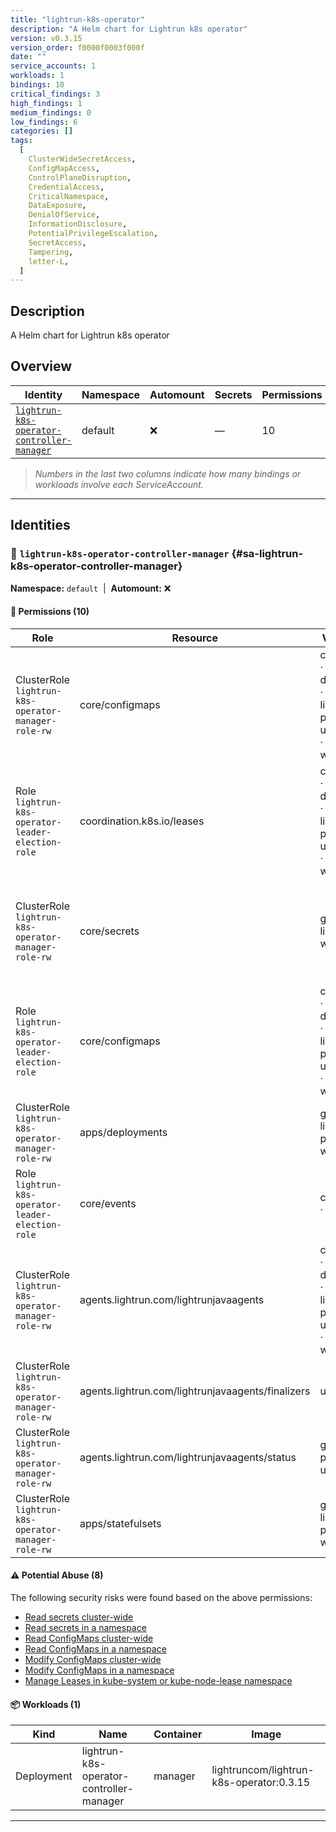 ```yaml
---
title: "lightrun-k8s-operator"
description: "A Helm chart for Lightrun k8s operator"
version: v0.3.15
version_order: f0000f0003f000f
date: ""
service_accounts: 1
workloads: 1
bindings: 10
critical_findings: 3
high_findings: 1
medium_findings: 0
low_findings: 6
categories: []
tags:
  [
    ClusterWideSecretAccess,
    ConfigMapAccess,
    ControlPlaneDisruption,
    CredentialAccess,
    CriticalNamespace,
    DataExposure,
    DenialOfService,
    InformationDisclosure,
    PotentialPrivilegeEscalation,
    SecretAccess,
    Tampering,
    letter-L,
  ]
---
```


## Description

A Helm chart for Lightrun k8s operator

## Overview

| Identity                                                                                   | Namespace | Automount | Secrets | Permissions | Workloads | Risk                    |
| ------------------------------------------------------------------------------------------ | --------- | --------- | ------- | ----------- | --------- | ----------------------- |
| [`lightrun-k8s-operator-controller-manager`](#sa-lightrun-k8s-operator-controller-manager) | default   | ❌        | —       | 10          | 1         | {{< risk "Critical" >}} |

> _Numbers in the last two columns indicate how many bindings or workloads involve each ServiceAccount._

---

## Identities

### 🤖 `lightrun-k8s-operator-controller-manager` {#sa-lightrun-k8s-operator-controller-manager}

**Namespace:** `default`  |  **Automount:** ❌

#### 🔑 Permissions (10)

| Role                                                | Resource                                          | Verbs                                                 | Risk                  | Tags                                                                                                                                                            |
| --------------------------------------------------- | ------------------------------------------------- | ----------------------------------------------------- | --------------------- | --------------------------------------------------------------------------------------------------------------------------------------------------------------- |
| ClusterRole `lightrun-k8s-operator-manager-role-rw` | core/configmaps                                   | create · delete · get · list · patch · update · watch | {{< risk Critical >}} | {{< tag "ConfigMapAccess" >}} {{< tag "DataExposure" >}} {{< tag "InformationDisclosure" >}} {{< tag "PotentialPrivilegeEscalation" >}} {{< tag "Tampering" >}} |
| Role `lightrun-k8s-operator-leader-election-role`   | coordination.k8s.io/leases                        | create · delete · get · list · patch · update · watch | {{< risk Critical >}} | {{< tag "ControlPlaneDisruption" >}} {{< tag "CriticalNamespace" >}} {{< tag "DenialOfService" >}} {{< tag "Tampering" >}}                                      |
| ClusterRole `lightrun-k8s-operator-manager-role-rw` | core/secrets                                      | get · list · watch                                    | {{< risk Critical >}} | {{< tag "ClusterWideSecretAccess" >}} {{< tag "CredentialAccess" >}} {{< tag "DataExposure" >}} {{< tag "InformationDisclosure" >}} {{< tag "SecretAccess" >}}  |
| Role `lightrun-k8s-operator-leader-election-role`   | core/configmaps                                   | create · delete · get · list · patch · update · watch | {{< risk High >}}     | {{< tag "ConfigMapAccess" >}} {{< tag "DataExposure" >}} {{< tag "InformationDisclosure" >}} {{< tag "PotentialPrivilegeEscalation" >}} {{< tag "Tampering" >}} |
| ClusterRole `lightrun-k8s-operator-manager-role-rw` | apps/deployments                                  | get · list · patch · watch                            | {{< risk Low >}}      |                                                                                                                                                                 |
| Role `lightrun-k8s-operator-leader-election-role`   | core/events                                       | create · patch                                        | {{< risk Low >}}      |                                                                                                                                                                 |
| ClusterRole `lightrun-k8s-operator-manager-role-rw` | agents.lightrun.com/lightrunjavaagents            | create · delete · get · list · patch · update · watch | {{< risk Low >}}      |                                                                                                                                                                 |
| ClusterRole `lightrun-k8s-operator-manager-role-rw` | agents.lightrun.com/lightrunjavaagents/finalizers | update                                                | {{< risk Low >}}      |                                                                                                                                                                 |
| ClusterRole `lightrun-k8s-operator-manager-role-rw` | agents.lightrun.com/lightrunjavaagents/status     | get · patch · update                                  | {{< risk Low >}}      |                                                                                                                                                                 |
| ClusterRole `lightrun-k8s-operator-manager-role-rw` | apps/statefulsets                                 | get · list · patch · watch                            | {{< risk Low >}}      |                                                                                                                                                                 |

#### ⚠️ Potential Abuse (8)

The following security risks were found based on the above permissions:

- [Read secrets cluster-wide](/rules/1010)
- [Read secrets in a namespace](/rules/1011)
- [Read ConfigMaps cluster-wide](/rules/1022)
- [Read ConfigMaps in a namespace](/rules/1023)
- [Modify ConfigMaps cluster-wide](/rules/1024)
- [Modify ConfigMaps in a namespace](/rules/1025)
- [Manage Leases in kube-system or kube-node-lease namespace](/rules/1081)

#### 📦 Workloads (1)

| Kind       | Name                                     | Container | Image                                    |
| ---------- | ---------------------------------------- | --------- | ---------------------------------------- |
| Deployment | lightrun-k8s-operator-controller-manager | manager   | lightruncom/lightrun-k8s-operator:0.3.15 |

---
